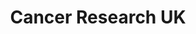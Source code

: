 ---
title: "Cancer Research UK"
url: /derby/cancer-research-uk-osmaston-road/
shop: Gebrauchtwaren
---